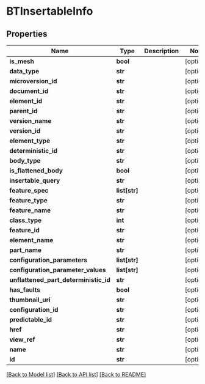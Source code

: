 # BTInsertableInfo

## Properties
Name | Type | Description | Notes
------------ | ------------- | ------------- | -------------
**is_mesh** | **bool** |  | [optional] 
**data_type** | **str** |  | [optional] 
**microversion_id** | **str** |  | [optional] 
**document_id** | **str** |  | [optional] 
**element_id** | **str** |  | [optional] 
**parent_id** | **str** |  | [optional] 
**version_name** | **str** |  | [optional] 
**version_id** | **str** |  | [optional] 
**element_type** | **str** |  | [optional] 
**deterministic_id** | **str** |  | [optional] 
**body_type** | **str** |  | [optional] 
**is_flattened_body** | **bool** |  | [optional] 
**insertable_query** | **str** |  | [optional] 
**feature_spec** | **list[str]** |  | [optional] 
**feature_type** | **str** |  | [optional] 
**feature_name** | **str** |  | [optional] 
**class_type** | **int** |  | [optional] 
**feature_id** | **str** |  | [optional] 
**element_name** | **str** |  | [optional] 
**part_name** | **str** |  | [optional] 
**configuration_parameters** | **list[str]** |  | [optional] 
**configuration_parameter_values** | **list[str]** |  | [optional] 
**unflattened_part_deterministic_id** | **str** |  | [optional] 
**has_faults** | **bool** |  | [optional] 
**thumbnail_uri** | **str** |  | [optional] 
**configuration_id** | **str** |  | [optional] 
**predictable_id** | **str** |  | [optional] 
**href** | **str** |  | [optional] 
**view_ref** | **str** |  | [optional] 
**name** | **str** |  | [optional] 
**id** | **str** |  | [optional] 

[[Back to Model list]](../README.md#documentation-for-models) [[Back to API list]](../README.md#documentation-for-api-endpoints) [[Back to README]](../README.md)



